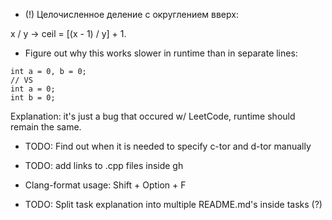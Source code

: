 - (!) Целочисленное деление с округлением вверх: 

x / y -> ceil = [(x - 1) / y] + 1.

- Figure out why this works slower in runtime than in separate lines:
```
int a = 0, b = 0;
// VS
int a = 0;
int b = 0;
```

Explanation: it's just a bug that occured w/ LeetCode, runtime should remain the same.

- TODO: Find out when it is needed to specify c-tor and d-tor manually

- TODO: add links to .cpp files inside gh

- Clang-format usage: Shift + Option + F

- TODO: Split task explanation into multiple README.md's inside tasks (?)